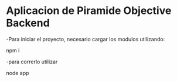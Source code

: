 # Aplicacion de Piramide Objective Backend

-Para iniciar el proyecto, necesario cargar los modulos utilizando:

npm i 

-para correrlo utilizar 

node app